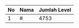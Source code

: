 | No | Nama            | Jumlah Level |
|----|-----------------|--------------|
| 1  | #    |    4753        |
